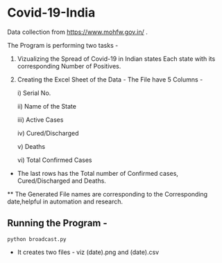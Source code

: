 # Covid-19-India
Data collection from https://www.mohfw.gov.in/ . 

The Program is performing two tasks - 

1. Vizualizing the Spread of Covid-19 in Indian states 
Each state with its corresponding Number of Positives.

2. Creating the Excel Sheet of the Data - 
The File have 5 Columns -
    
    i) Serial No.
    
    ii) Name of the State
    
    iii) Active Cases
    
    iv) Cured/Discharged
    
    v) Deaths
    
    vi) Total Confirmed Cases
  
- The last rows has the Total number of Confirmed cases, Cured/Discharged and Deaths.

** The Generated File names are corresponding to the Corresponding date,helpful in automation and research.

## Running the Program - 

`python broadcast.py`

- It creates two files - viz (date).png and (date).csv
